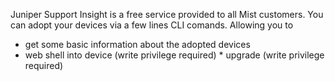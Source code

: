 Juniper Support Insight is a free service provided to all Mist customers.
You can adopt your devices via a few lines CLI comands. Allowing you to 
* get some basic information about the adopted devices 
* web shell into device (write privilege required) * upgrade (write privilege required)